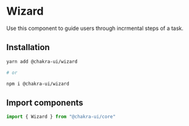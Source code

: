 # Wizard

Use this component to guide users through incrmental steps of a task.

## Installation

```sh
yarn add @chakra-ui/wizard

# or

npm i @chakra-ui/wizard
```

## Import components

```js
import { Wizard } from "@chakra-ui/core"
```
